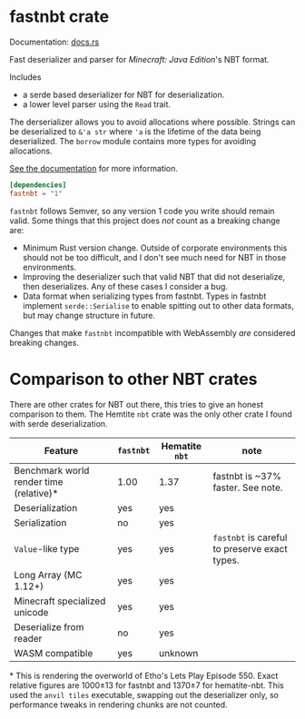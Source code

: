 # fastnbt crate

Documentation: [docs.rs](https://docs.rs/crate/fastnbt)

Fast deserializer and parser for *Minecraft: Java Edition*'s NBT format.

Includes

* a serde based deserializer for NBT for deserialization.
* a lower level parser using the `Read` trait.

The derserializer allows you to avoid allocations where possible. Strings can be
deserialized to `&'a str` where `'a` is the lifetime of the data being
deserialized. The `borrow` module contains more types for avoiding allocations.

[See the documentation](https://docs.rs/crate/fastnbt) for more information.

```toml
[dependencies]
fastnbt = "1"
```

`fastnbt` follows Semver, so any version 1 code you write should remain valid.
Some things that this project does *not* count as a breaking change are:

* Minimum Rust version change. Outside of corporate environments this should not
  be too difficult, and I don't see much need for NBT in those environments.
* Improving the deserializer such that valid NBT that did not deserialize, then
  deserializes. Any of these cases I consider a bug.
* Data format when serializing types from fastnbt. Types in fastnbt implement
  `serde::Serialise` to enable spitting out to other data formats, but may
  change structure in future.

Changes that make `fastnbt` incompatible with WebAssembly *are* considered
breaking changes.

# Comparison to other NBT crates

There are other crates for NBT out there, this tries to give an honest
comparison to them. The Hemtite `nbt` crate was the only other crate I found with serde deserialization.

| Feature | `fastnbt` | Hematite `nbt` | note |
| ------- | --------- | -------------- | ---- |
| Benchmark world render time (relative)\* | 1.00 | 1.37 | fastnbt is ~37% faster. See note. |
| Deserialization | yes | yes | |
| Serialization | no | yes | |
| `Value`-like type | yes | yes | `fastnbt` is careful to preserve exact types. |
| Long Array (MC 1.12+) | yes | yes | | 
| Minecraft specialized unicode | yes | yes | |
| Deserialize from reader | no | yes | |
| WASM compatible | yes | unknown | | 


\* This is rendering the overworld of Etho's Lets Play Episode 550. Exact relative
figures are 1000±13 for fastnbt and 1370±7 for hematite-nbt. This used the
`anvil tiles` executable, swapping out the deserializer only, so performance
tweaks in rendering chunks are not counted.
